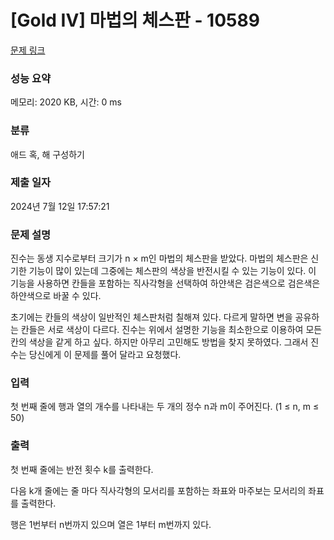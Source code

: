 # [Gold IV] 마법의 체스판 - 10589 

[문제 링크](https://www.acmicpc.net/problem/10589) 

### 성능 요약

메모리: 2020 KB, 시간: 0 ms

### 분류

애드 혹, 해 구성하기

### 제출 일자

2024년 7월 12일 17:57:21

### 문제 설명

<p>진수는 동생 지수로부터 크기가  n × m인 마법의 체스판을 받았다. 마법의 체스판은 신기한 기능이 많이 있는데 그중에는 체스판의 색상을 반전시킬 수 있는 기능이 있다. 이 기능을 사용하면 칸들을 포함하는 직사각형을 선택하여 하얀색은 검은색으로 검은색은 하얀색으로 바꿀 수 있다.</p>

<div>초기에는 칸들의 색상이 일반적인 체스판처럼 칠해져 있다. 다르게 말하면 변을 공유하는 칸들은 서로 색상이 다르다. 진수는 위에서 설명한 기능을 최소한으로 이용하여 모든 칸의 색상을 같게 하고 싶다. 하지만 아무리 고민해도 방법을 찾지 못하였다. 그래서 진수는 당신에게 이 문제를 풀어 달라고 요청했다.</div>

### 입력 

 <p>첫 번째 줄에 행과 열의 개수를 나타내는 두 개의 정수 n과 m이 주어진다.  (1 ≤ n, m ≤ 50)</p>

### 출력 

 <p>첫 번째 줄에는 반전 횟수 k를 출력한다.</p>

<p>다음 k개 줄에는 줄 마다 직사각형의 모서리를 포함하는 좌표와 마주보는 모서리의 좌표를 출력한다. </p>

<p>행은 1번부터 n번까지 있으며 열은 1부터 m번까지 있다.</p>

